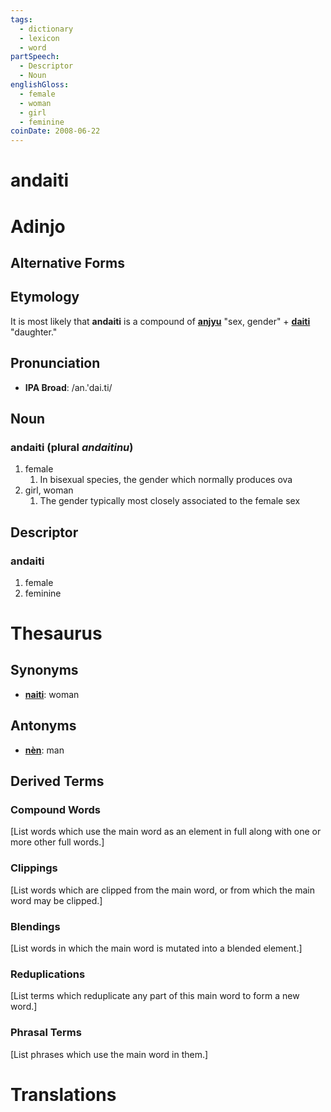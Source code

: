 ```yaml
---
tags:
  - dictionary
  - lexicon
  - word
partSpeech:
  - Descriptor
  - Noun
englishGloss:
  - female
  - woman
  - girl
  - feminine
coinDate: 2008-06-22
---
```

# andaiti

# Adinjo
## Alternative Forms

## Etymology
It is most likely that **andaiti** is a compound of [**anjyu**](lexicon/a/anjyu) "sex, gender" + [**daiti**](lexicon/d/daiti) "daughter."

## Pronunciation
- **IPA Broad**: /an.'dai.ti/

## Noun

### andaiti (plural *andaitinu*)
1. female
	1. In bisexual species, the gender which normally produces ova
2. girl, woman
	1. The gender typically most closely associated to the female sex
## Descriptor
### andaiti
1. female
2. feminine

# Thesaurus
## Synonyms
- [**naiti**](lexicon/n/naiti): woman
## Antonyms
- [**nèn**](lexicon/n/nèn): man

## Derived Terms

### Compound Words
\[List words which use the main word as an element in full along with one or more other full words.]
### Clippings
\[List words which are clipped from the main word, or from which the main word may be clipped.]
### Blendings
\[List words in which the main word is mutated into a blended element.]
### Reduplications
\[List terms which reduplicate any part of this main word to form a new word.]
### Phrasal Terms
\[List phrases which use the main word in them.]

# Translations
